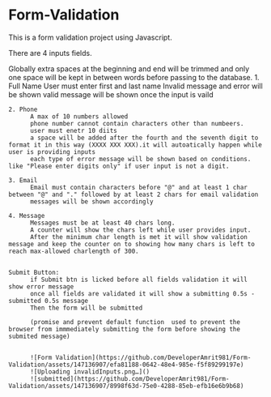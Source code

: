 # Form-Validation
This is a form validation project using Javascript. 

There are 4 inputs fields.

Globally extra spaces at the beginning and end will be trimmed and only one space will be kept in between words before passing to the database. 
    1. Full Name
          User must enter first and last name
          Invalid message and error will be shown
          valid message will be shown once the input is vaild
          
    2. Phone
          A max of 10 numbers allowed
          phone number cannot contain characters other than numbeers.
          user must enetr 10 diits
          a space will be added after the fourth and the seventh digit to format it in this way (XXXX XXX XXX).it will autoatically happen while user is providing inputs
          each type of error message will be shown based on conditions. like "Please enter digits only" if user input is not a digit. 
          
    3. Email
          Email must contain characters before "@" and at least 1 char between "@" and "." followed by at least 2 chars for email validation
          messages will be shown accordingly
          
    4. Message
          Messages must be at least 40 chars long.
          A counter will show the chars left while user provides input.
          After the minimum char length is met it will show validation message and keep the counter on to showing how many chars is left to reach max-allowed charlength of 300.


    Submit Button:
          if Submit btn is licked before all fields validation it will show error message
          once all fields are validated it will show a submitting 0.5s -submitted 0.5s message
          Then the form will be submitted

          (promise and prevent default function  used to prevent the browser from immmediately submitting the form before showing the submited message)
          
          
          ![Form Validation](https://github.com/DeveloperAmrit981/Form-Validation/assets/147136907/efa81188-0642-48e4-985e-f5f89299197e)
          ![Uploading invalidInputs.png…]()
          ![submitted](https://github.com/DeveloperAmrit981/Form-Validation/assets/147136907/8998f63d-75e0-4288-85eb-efb16e6b9b68)


